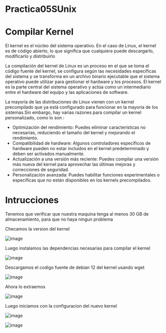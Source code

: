 # Practica05SUnix

# Compilar Kernel

El kernel es el núcleo del sistema operativo. En el caso de Linux, el kernel es de código abierto, lo que significa que cualquiera puede descargarlo, modificarlo y distribuirlo

La compilación del kernel de Linux es un proceso en el que se toma el código fuente del kernel, se configura según las necesidades específicas del sistema y se transforma en un archivo binario ejecutable que el sistema operativo puede utilizar para gestionar el hardware y los procesos. El kernel es la parte central del sistema operativo y actúa como un intermediario entre el hardware del equipo y las aplicaciones de software.

La mayoría de las distribuciones de Linux vienen con un kernel precompilado que ya está configurado para funcionar en la mayoría de los sistemas.Sin embargo, hay varias razones para compilar un kernel personalizado, como lo son :

- Optimización del rendimiento: Puedes eliminar características no necesarias, reduciendo el tamaño del kernel y mejorando el rendimiento.
- Compatibilidad de hardware: Algunos controladores específicos de hardware pueden no estar incluidos en el kernel predeterminado y deben ser activados manualmente.
- Actualización a una versión más reciente: Puedes compilar una versión más nueva del kernel para aprovechar las últimas mejoras y correcciones de seguridad.
- Personalización avanzada: Puedes habilitar funciones experimentales o específicas que no están disponibles en los kernels precompilados.

# Intrucciones
Tenemos que verificar que nuestra maquina tenga al menos 30 GB de almacenamiento, para que no haya ningun problema 

Checamos la version del kernel 

![image](https://github.com/user-attachments/assets/d751bc37-e0e3-4ee7-a603-fd9f2556e93c)

Luego instalamos las dependencias necesarias para compilar el kernel 

![image](https://github.com/user-attachments/assets/923651b8-926f-40aa-acb7-3566b30efa16)

Descargamos el codigo fuente de debian 12 del kernel usando wget 

![image](https://github.com/user-attachments/assets/b871c04a-0f77-4072-ac9e-76cf4fba7324)

Ahora lo extraemos 

![image](https://github.com/user-attachments/assets/9dd8f9bb-21b4-4343-985f-294835d37f0b)

Luego iniciamos con la configuracion del nuevo kernel 

![image](https://github.com/user-attachments/assets/33f0cfb2-4754-43df-a751-3e0d92aeb631)


![image](https://github.com/user-attachments/assets/b01a0ccf-395d-46bc-b308-5eea1c46e81e)







